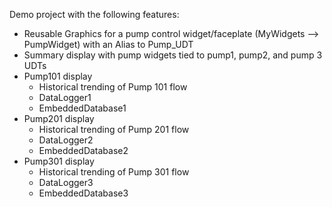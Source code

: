 Demo project with the following features:

 - Reusable Graphics for a pump control widget/faceplate (MyWidgets --> PumpWidget) with an Alias to Pump_UDT
 - Summary display with pump widgets tied to pump1, pump2, and pump 3 UDTs
 - Pump101 display
   - Historical trending of Pump 101 flow
   - DataLogger1
   - EmbeddedDatabase1
 - Pump201 display
   - Historical trending of Pump 201 flow
   - DataLogger2
   - EmbeddedDatabase2
 - Pump301 display
   - Historical trending of Pump 301 flow
   - DataLogger3
   - EmbeddedDatabase3

